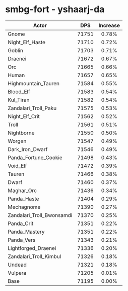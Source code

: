 # smbg-fort - yshaarj-da
| Actor | DPS | Increase |
|---|:---:|:---:|
|Gnome|71751|0.78%|
|Night_Elf_Haste|71710|0.72%|
|Goblin|71703|0.71%|
|Draenei|71672|0.67%|
|Orc|71665|0.66%|
|Human|71657|0.65%|
|Highmountain_Tauren|71584|0.55%|
|Blood_Elf|71583|0.54%|
|Kul_Tiran|71582|0.54%|
|Zandalari_Troll_Paku|71575|0.53%|
|Night_Elf_Crit|71562|0.52%|
|Troll|71561|0.51%|
|Nightborne|71550|0.50%|
|Worgen|71547|0.49%|
|Dark_Iron_Dwarf|71546|0.49%|
|Panda_Fortune_Cookie|71498|0.43%|
|Void_Elf|71472|0.39%|
|Tauren|71466|0.38%|
|Dwarf|71460|0.37%|
|Maghar_Orc|71436|0.34%|
|Panda_Haste|71404|0.29%|
|Mechagnome|71390|0.27%|
|Zandalari_Troll_Bwonsamdi|71370|0.25%|
|Panda_Crit|71351|0.22%|
|Panda_Mastery|71351|0.22%|
|Panda_Vers|71343|0.21%|
|Lightforged_Draenei|71336|0.20%|
|Zandalari_Troll_Kimbul|71326|0.18%|
|Undead|71321|0.18%|
|Vulpera|71205|0.01%|
|Base|71195|0.00%|
